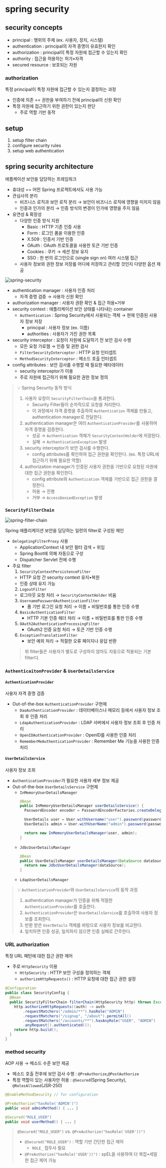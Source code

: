 # spring security

## security concepts

- principal : 행위의 주체 (ex. 사용자, 장치, 시스템)
- authentication : principal의 자격 증명이 유효한지 확인
- authorization : principal이 특정 자원에 접근할 수 있는지 확인
- authority : 접근을 허용하는 허가•자격
- secured resource : 보호되는 자원

### authorization

특정 principal이 특정 자원에 접근할 수 있는지 결정하는 과정

- 인증에 의존 == 권한을 부여하기 전에 principal의 신원 확인
- 특정 자원에 접근하기 위한 권한이 있는지 판단
  - 주로 역할 기반 동작

## setup

1. setup filter chain
2. configure security rules
3. setup web authentication

## spring security architecture

애플케이션 보안을 담당하는 프레임워크

- 휴대성 == 어떤 Spring 프로젝트에서도 사용 가능 
- 관심사의 분리
  - 비즈니스 로직과 보안 로직 분리 → 보안이 비즈니스 로직에 영향을 미치지 않음 
  - 인증과 인가의 분리 → 인증 방식의 변경이 인가에 영향을 주지 않음
- 유연성 & 확장성
  - 다양한 인증 방식 지원
    - Basic : HTTP 기존 인증 사용
    - Form : 로그인 폼을 이용한 인증
    - X.509 : 인증서 기반 인증
    - OAuth : OAuth 프로토콜을 사용한 토큰 기반 인증
    - Cookies : 쿠키 → 세션 정보 유지
    - SSO : 한 번의 로그인으로 (single sign on) 여러 시스템 접근
  - 사용자 정보와 권한 정보 저장를 어디에 저장하고 관리할 것인지 다양한 옵션 제공

![spring-security](./images/07-1.png)

- authentication manager : 사용자 인증 처리
  - 자격 증명 검증 → 사용자 신원 확인
- authorization manager : 사용자 권환 확인 & 접근 허용•거부
- security context : 애플리케이션 보안 상태를 나타내는 container
  - `Authentication` : Spring Security에서 사용되는 객체 → 현재 인증된 사용자 정보 저장
    - principal : 사용자 정보 (ex. 이름)
    - authorities : 사용자가 가진 권한 목록
- security interceptor : 요청이 자원에 도달하기 전 보안 검사 수행
  - 모든 요청 가로챔 → 인증 및 권한 검사
  - `FilterSecurityInterceptor` : HTTP 요청 인터셉트
  - `MethodSecurityInterceptor` : 메소드 호출 인터셉트
- config attributes : 보안 검사를 수행할 때 필요한 메타데이터
  - security interceptor가 이용
  - 주로 자원에 접근하기 위해 필요한 권한 정보 정의

> 💡 Spring Security 동작 방식
> 1. 사용자 요청이 `SecurityFilterChain`을 통과한다.
>    - Security Filter들이 순차적으로 요청을 처리한다.
>    - 이 과정에서 자격 증명을 추출하여 `Authentication` 객체를 만들고, authentication manager로 전달한다.
> 2. authentication manager은 여러 `AuthenticationProvider`를 사용하여 자격 증명을 검증한다.
>    - 성공 → `Authentication` 객체가 `SecurityContextHolder`에 저장된다.
>    - 실패 → `AuthenticationException` 발생
> 3. security interceptor가 보안 검사를 수행한다.
>    - config attributes를 확인하여 접근 권한을 확인한다. (ex. 특정 URL에 접근하기 위해 필요한 역할)
> 4. authorization manager가 인증된 사용자 권한을 기반으로 요청된 자원에 대한 접근 권한을 확인한다.
>    - config attribute와 `Authentication` 객체를 기반으로 접근 권한을 결정한다.
>    - 허용 → 진행
>    - 거부 → `AccessDeniedException` 발생

### `SecurityFilterChain`

![spring-filter-chain](./images/07-2.png)

Spring 애플리케이션 보안을 담당하는 일련의 filter로 구성된 체인

- `DelegatingFilterProxy` 사용
  - ApplicationContext 내 보안 필터 검색 + 위임
  - Spring Boot에 의해 자동으로 구성
  - Dispatcher Servlet 전에 수행
- 주요 filter
  1. `SecurityContextPersistenceFilter`
    - HTTP 요청 간 security context 유지•복원
    - 인증 상태 유지 가능
  2. `LogoutFilter`
    - 로그아웃 요청 처리 → `SecurityContextHolder` 비움
  3. `UsernamePasswordAuthenticationFilter`
     - 폼 기반 로그인 요청 처리 → 이름 + 비밀번호를 통한 인증 수행
  3. `BasicAuthenticationFilter`
     - HTTP 기본 인증 헤더 처리 → 이름 + 비밀번호를 통한 인증 수행
  4. `OAuth2AuthenticationProcessingFilter`
     - OAuth2 인증 요청 처리 → 토큰 기반 인증 수행
  5. `ExceptionTranslationFilter`
     - 보안 예외 처리 → 적절한 오류 페이지나 응답 반환
  > 위 filter들은 사용자가 별도로 구성하지 않아도 자동으로 적용되는 기본 filter다.

### `AuthenticaitonProvider` & `UserDetailsService`

#### `AuthenticationProvider`

사용자 자격 증명 검증

- Out-of-the-box `AuthenticationProvider` 구현체
  - `DaoAuthenticationProvider` : 데이터베이스나 메모리 등에서 사용자 정보 조회 후 인증 처리
  - `LdapAuthenticationProvider` : LDAP 서버에서 사용자 정보 조회 후 인증 처리
  - `OpenIDAuthenticationProvider` : OpenID를 사용한 인증 처리
  - `RememberMeAuthenticationProvider` : Remember Me 기능을 사용한 인증 처리

#### `UserDetailsService`

사용자 정보 조회

- `AuthenticationProvider`가 필요한 사용자 세부 정보 제공
- Out-of-the-box `UserDetailsService` 구현체
  - `InMemoryUserDetailsManager`
    ```java
    @Bean
    public InMemoryUserDetailsManager userDetailsService() {
      PasswordEncoder encoder = PasswordEncoderFactories.createDelegatingPasswordEncoder();
    
      UserDetails user = User.withUsername("user").password(passwordEncoder.encode("user")).roles("USER").build();
      UserDetails admin = User.withUserName("admin").password(passwordEncoder.encode("admin")).roles("ADMIN").build();
    
      return new InMemoryUserDetailsManager(user, admin);
    }
    ```
  - `JdbcUserDetailsMan(ager` 
    ```java
    @Bean
    public UserDetailsManager userDetailsManager(DataSource dataSource) {
      return new JdbcUserDetailsManager(dataSource);
    }
    ```
  - `LdapUserDetailsManager`

> 💡 `AuthenticationProvider`와 `UserDetailsService`의 동작 과정
> 1. authentication manager가 인증을 위해 적절한 `AuthenticationProvider`를 호출한다.
> 2. `AuthenticationProvider`은 `UserDetailsService`를 호출하여 사용자 정보를 조회한다.
> 3. 반환 받은 `UserDetails` 객체를 바탕으로 사용자 정보를 비교한다.
> 4. 일치하면 인증 성공, 일치하지 않으면 인증 실패로 간주한다.

### URL authorization

특정 URL 패턴에 대한 접근 권한 제어
- 주로 `HttpSecurity` 이용
  - `HttpSecurity` : HTTP 보안 구성을 정의하는 객체
  - `authorizeHttpRequests()` : HTTP 요청에 대한 접근 권한 설정

```java
@Configuration
public class SecurityConfig {
  @Bean
  public SecurityFilterChain filterChain(HttpSecurity http) throws Exception {
    http.authorizeHttpRequests((auth) -> auth
        .requestMatchers("/admin/**").hasRole("ADMIN")
        .requestMatchers("/signup", "/about").permitAll()
        .requestMatchers("/accounts/**").hasAnyRole("USER", "ADMIN")
        .anyRequest().authenticated());
    return http.build();
  }
}
```

### method security

AOP 사용 → 메소드 수준 보안 제공
- 메소드 호출 전후에 보안 검사 수행 : `@PreAuthorize`,`@PostAuthorize`
- 특정 역할이 있는 사용자만 허용 : `@Secured`(Spring Security), `@RolesAllowed`(JSR-250)

```java
@EnableMethodSecurity // for configuration
```
```java
@PreAuthorize("hasRole('ADMIN')")
public void adminMethod() { ... }

@Secured("ROLE_USER")
public void userMethod() { ... }
```

> `@Secured("ROLE_USER")` vs. `@PreAuthorize("hasRole('USER'))")`
> - `@Secured("ROLE_USER")` : 역할 기반 간단한 접근 제어
>   - `ROLE_` 접두사 필요
> - `@PreAuthorize("hasRole('USER'))")` : spEL을 사용하여 더 복잡•세밀한 접근 제어 가능